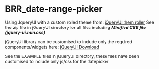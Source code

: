 # BRR_date-range-picker

Using JqueryUI with a custom rolled theme from: [jQueryUI them roller](http://jqueryui.com/themeroller/) See the zip file in jQueryUI directory for all files including ***Minified CSS file (jquery-ui.min.css)***

jQueryUI library can be customised to include only the required components/widgets here: [jQueryUI Download](http://jqueryui.com/download/)

See the EXAMPLE files in jQueryUI directory, these files have been customised to include only js/css for the datepicker